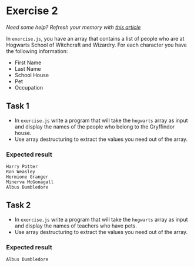 # Exercise 2

_Need some help? Refresh your memory with [this article](https://www.freecodecamp.org/news/array-destructuring-in-es6-30e398f21d10/)_

In `exercise.js`, you have an array that contains a list of people who are at Hogwarts School of Witchcraft and Wizardry.
For each character you have the following information:

- First Name
- Last Name
- School House
- Pet
- Occupation

## Task 1

- In `exercise.js` write a program that will take the `hogwarts` array as input and display the names of the people who belong to the Gryffindor house.
- Use array destructuring to extract the values you need out of the array.

### Expected result

```
Harry Potter
Ron Weasley
Hermione Granger
Minerva McGonagall
Albus Dumbledore
```

## Task 2

- In `exercise.js` write a program that will take the `hogwarts` array as input and display the names of teachers who have pets.
- Use array destructuring to extract the values you need out of the array.

### Expected result

```
Albus Dumbledore
```
